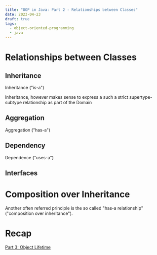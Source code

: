 ```yaml
---
title: "OOP in Java: Part 2 - Relationships between Classes"
date: 2023-04-23
draft: true
tags:
  - object-oriented-programming
  - java
---
```


# Relationships between Classes

## Inheritance

Inheritance ("is-a")

Inheritance, however makes sense to express a such a strict supertype-subtype
relationship as part of the Domain

## Aggregation

Aggregation ("has-a")

## Dependency

Dependence ("uses-a")

## Interfaces

# Composition over Inheritance

Another often referred principle is the so called "has-a relationship"
("composition over inheritance").

# Recap

[Part 3: Object Lifetime](/blog/2023/04/oop-in-java-pt3-object-lifetime/)
